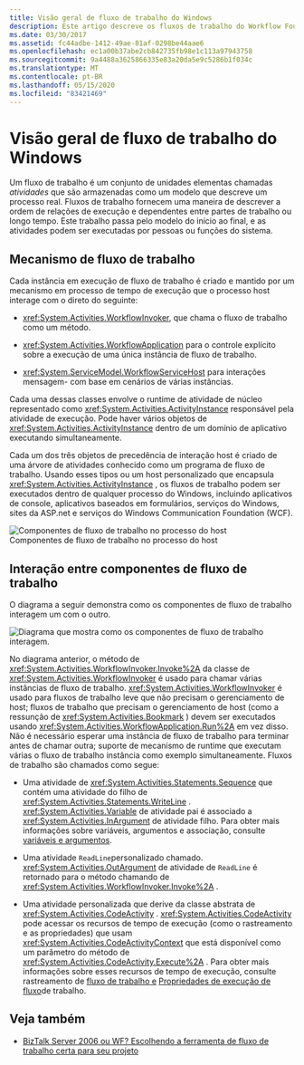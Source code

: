 ```yaml
---
title: Visão geral de fluxo de trabalho do Windows
description: Este artigo descreve os fluxos de trabalho do Workflow Foundation, que são modelos que descrevem processos do mundo real.
ms.date: 03/30/2017
ms.assetid: fc44adbe-1412-49ae-81af-0298be44aae6
ms.openlocfilehash: ec1a00b37abe2cb842735fb98e1c113a97943758
ms.sourcegitcommit: 9a4488a3625866335e83a20da5e9c5286b1f034c
ms.translationtype: MT
ms.contentlocale: pt-BR
ms.lasthandoff: 05/15/2020
ms.locfileid: "83421469"
---
```

# <a name="windows-workflow-overview"></a>Visão geral de fluxo de trabalho do Windows
Um fluxo de trabalho é um conjunto de unidades elementas chamadas *atividades* que são armazenadas como um modelo que descreve um processo real. Fluxos de trabalho fornecem uma maneira de descrever a ordem de relações de execução e dependentes entre partes de trabalho ou longo tempo. Este trabalho passa pelo modelo do início ao final, e as atividades podem ser executadas por pessoas ou funções do sistema.  
  
## <a name="workflow-run-time-engine"></a>Mecanismo de fluxo de trabalho  
 Cada instância em execução de fluxo de trabalho é criado e mantido por um mecanismo em processo de tempo de execução que o processo host interage com o direto do seguinte:  
  
- <xref:System.Activities.WorkflowInvoker>, que chama o fluxo de trabalho como um método.  
  
- <xref:System.Activities.WorkflowApplication> para o controle explícito sobre a execução de uma única instância de fluxo de trabalho.  
  
- <xref:System.ServiceModel.WorkflowServiceHost> para interações mensagem- com base em cenários de várias instâncias.  
  
 Cada uma dessas classes envolve o runtime de atividade de núcleo representado como <xref:System.Activities.ActivityInstance> responsável pela atividade de execução. Pode haver vários objetos de <xref:System.Activities.ActivityInstance> dentro de um domínio de aplicativo executando simultaneamente.  
  
 Cada um dos três objetos de precedência de interação host é criado de uma árvore de atividades conhecido como um programa de fluxo de trabalho. Usando esses tipos ou um host personalizado que encapsula <xref:System.Activities.ActivityInstance> , os fluxos de trabalho podem ser executados dentro de qualquer processo do Windows, incluindo aplicativos de console, aplicativos baseados em formulários, serviços do Windows, sites da ASP.net e serviços do Windows Communication Foundation (WCF).  
  
 ![Componentes de fluxo de trabalho no processo do host](./media/44c79d1d-178b-4487-87ed-3e33015a3842.gif "44c79d1d-178b-4487-87ed-3e33015a3842")  
Componentes de fluxo de trabalho no processo do host  
  
## <a name="interaction-between-workflow-components"></a>Interação entre componentes de fluxo de trabalho  
 O diagrama a seguir demonstra como os componentes de fluxo de trabalho interagem um com o outro.  
  
 ![Diagrama que mostra como os componentes de fluxo de trabalho interagem.](./media/overview/workflow-component-interatction.gif)  
  
 No diagrama anterior, o método de <xref:System.Activities.WorkflowInvoker.Invoke%2A> da classe de <xref:System.Activities.WorkflowInvoker> é usado para chamar várias instâncias de fluxo de trabalho. <xref:System.Activities.WorkflowInvoker> é usado para fluxos de trabalho leve que não precisam o gerenciamento de host; fluxos de trabalho que precisam o gerenciamento de host (como a ressunção de <xref:System.Activities.Bookmark> ) devem ser executados usando <xref:System.Activities.WorkflowApplication.Run%2A> em vez disso. Não é necessário esperar uma instância de fluxo de trabalho para terminar antes de chamar outra; suporte de mecanismo de runtime que executam várias o fluxo de trabalho instância como exemplo simultaneamente.  Fluxos de trabalho são chamados como segue:  
  
- Uma atividade de <xref:System.Activities.Statements.Sequence> que contém uma atividade do filho de <xref:System.Activities.Statements.WriteLine> . <xref:System.Activities.Variable> de atividade pai é associado a <xref:System.Activities.InArgument> de atividade filho. Para obter mais informações sobre variáveis, argumentos e associação, consulte [variáveis e argumentos](variables-and-arguments.md).  
  
- Uma atividade `ReadLine`personalizado chamado. <xref:System.Activities.OutArgument> de atividade de `ReadLine` é retornado para o método chamando de <xref:System.Activities.WorkflowInvoker.Invoke%2A> .  
  
- Uma atividade personalizada que derive da classe abstrata de <xref:System.Activities.CodeActivity> . <xref:System.Activities.CodeActivity> pode acessar os recursos de tempo de execução (como o rastreamento e as propriedades) que usam <xref:System.Activities.CodeActivityContext> que está disponível como um parâmetro do método de <xref:System.Activities.CodeActivity.Execute%2A> . Para obter mais informações sobre esses recursos de tempo de execução, consulte rastreamento de [fluxo de trabalho e](workflow-tracking-and-tracing.md) [Propriedades de execução de fluxo](workflow-execution-properties.md)de trabalho.  
  
## <a name="see-also"></a>Veja também

- [BizTalk Server 2006 ou WF? Escolhendo a ferramenta de fluxo de trabalho certa para seu projeto](https://docs.microsoft.com/previous-versions/dotnet/articles/cc303238(v=msdn.10))
